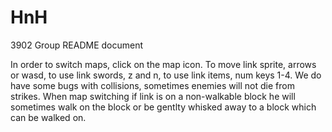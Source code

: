 # HnH
3902 Group
README document


In order to switch maps, click on the map icon. To move link sprite, arrows or wasd, to use link swords, z and n, to use link items, num keys 1-4. 
We do have some bugs with collisions, sometimes enemies will not die from strikes. When map switching if link is on a non-walkable block he will sometimes walk on the block or be gentlty whisked away to a block which can be walked on. 
